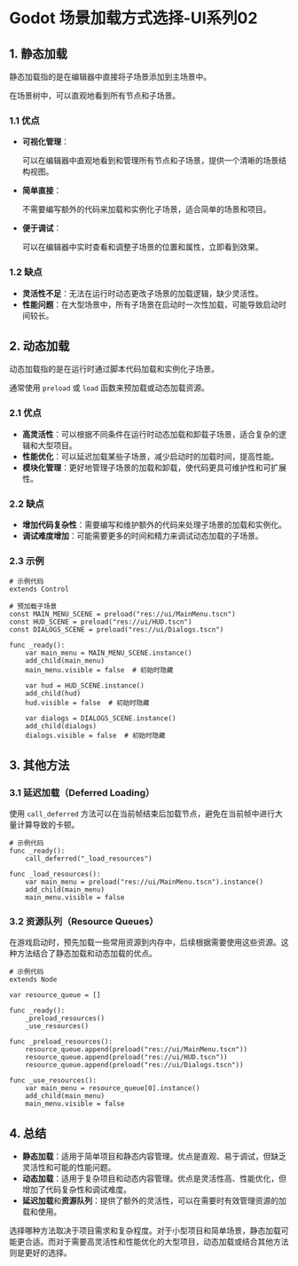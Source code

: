 # Godot 场景加载方式选择-UI系列02

## 1. 静态加载

静态加载指的是在编辑器中直接将子场景添加到主场景中。

在场景树中，可以直观地看到所有节点和子场景。

### 1.1 优点

* **可视化管理**：
    
    可以在编辑器中直观地看到和管理所有节点和子场景，提供一个清晰的场景结构视图。

* **简单直接**：
  
  不需要编写额外的代码来加载和实例化子场景，适合简单的场景和项目。

* **便于调试**：
  
  可以在编辑器中实时查看和调整子场景的位置和属性，立即看到效果。

### 1.2 缺点
- **灵活性不足**：无法在运行时动态更改子场景的加载逻辑，缺少灵活性。
- **性能问题**：在大型场景中，所有子场景在启动时一次性加载，可能导致启动时间较长。


## 2. 动态加载

动态加载指的是在运行时通过脚本代码加载和实例化子场景。

通常使用 `preload` 或 `load` 函数来预加载或动态加载资源。

### 2.1 优点

- **高灵活性**：可以根据不同条件在运行时动态加载和卸载子场景，适合复杂的逻辑和大型项目。
- **性能优化**：可以延迟加载某些子场景，减少启动时的加载时间，提高性能。
- **模块化管理**：更好地管理子场景的加载和卸载，使代码更具可维护性和可扩展性。

### 2.2 缺点

- **增加代码复杂性**：需要编写和维护额外的代码来处理子场景的加载和实例化。
- **调试难度增加**：可能需要更多的时间和精力来调试动态加载的子场景。

### 2.3 示例

```gdscript
# 示例代码
extends Control

# 预加载子场景
const MAIN_MENU_SCENE = preload("res://ui/MainMenu.tscn")
const HUD_SCENE = preload("res://ui/HUD.tscn")
const DIALOGS_SCENE = preload("res://ui/Dialogs.tscn")

func _ready():
    var main_menu = MAIN_MENU_SCENE.instance()
    add_child(main_menu)
    main_menu.visible = false  # 初始时隐藏

    var hud = HUD_SCENE.instance()
    add_child(hud)
    hud.visible = false  # 初始时隐藏

    var dialogs = DIALOGS_SCENE.instance()
    add_child(dialogs)
    dialogs.visible = false  # 初始时隐藏
```

## 3. 其他方法

### 3.1 延迟加载（Deferred Loading）

使用 `call_deferred` 方法可以在当前帧结束后加载节点，避免在当前帧中进行大量计算导致的卡顿。

```gdscript
# 示例代码
func _ready():
    call_deferred("_load_resources")

func _load_resources():
    var main_menu = preload("res://ui/MainMenu.tscn").instance()
    add_child(main_menu)
    main_menu.visible = false
```

### 3.2 资源队列（Resource Queues）

在游戏启动时，预先加载一些常用资源到内存中，后续根据需要使用这些资源。这种方法结合了静态加载和动态加载的优点。

```gdscript
# 示例代码
extends Node

var resource_queue = []

func _ready():
    _preload_resources()
    _use_resources()

func _preload_resources():
    resource_queue.append(preload("res://ui/MainMenu.tscn"))
    resource_queue.append(preload("res://ui/HUD.tscn"))
    resource_queue.append(preload("res://ui/Dialogs.tscn"))

func _use_resources():
    var main_menu = resource_queue[0].instance()
    add_child(main_menu)
    main_menu.visible = false
```

## 4. 总结

- **静态加载**：适用于简单项目和静态内容管理。优点是直观、易于调试，但缺乏灵活性和可能的性能问题。
- **动态加载**：适用于复杂项目和动态内容管理。优点是灵活性高、性能优化，但增加了代码复杂性和调试难度。
- **延迟加载**和**资源队列**：提供了额外的灵活性，可以在需要时有效管理资源的加载和使用。

选择哪种方法取决于项目需求和复杂程度。对于小型项目和简单场景，静态加载可能更合适。而对于需要高灵活性和性能优化的大型项目，动态加载或结合其他方法则是更好的选择。
